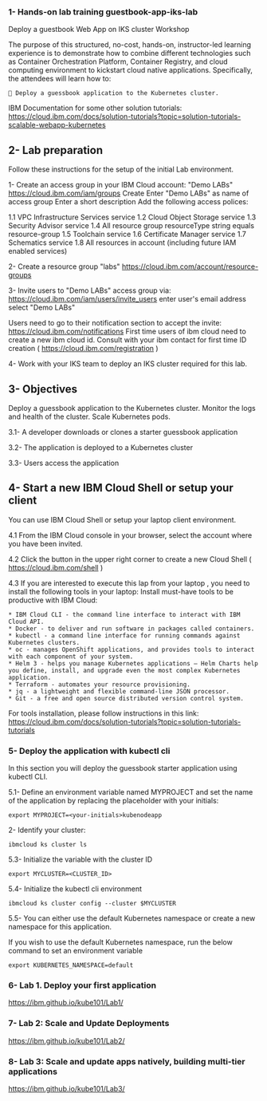  ### 1- Hands-on lab training guestbook-app-iks-lab

Deploy a guestbook Web App on IKS cluster Workshop 

The purpose of this structured, no-cost, hands-on, instructor-led learning 
experience is to demonstrate how to combine different technologies such 
as Container Orchestration Platform, Container Registry, and cloud 
computing environment to kickstart cloud native applications. Specifically, 
the attendees will learn how to: 

     Deploy a guessbook application to the Kubernetes cluster.

IBM Documentation for some other solution tutorials:
https://cloud.ibm.com/docs/solution-tutorials?topic=solution-tutorials-scalable-webapp-kubernetes

## 2- Lab preparation
Follow these instructions for the setup of the initial Lab environment.

1- Create an access group in your IBM Cloud account: "Demo LABs"
https://cloud.ibm.com/iam/groups
Create
Enter "Demo LABs" as name of access group
Enter a short description
Add the following access polices:
	
1.1 VPC Infrastructure Services service
1.2 Cloud Object Storage service
1.3 Security Advisor service
1.4 All resource group
    resourceType string equals resource-group
1.5 Toolchain service
1.6 Certificate Manager service
1.7 Schematics service
1.8 All resources in account (including future IAM enabled services)

2- Create a resource group "labs"
https://cloud.ibm.com/account/resource-groups

3- Invite users to "Demo LABs" access group via:
https://cloud.ibm.com/iam/users/invite_users
enter user's email address
select "Demo LABs"

Users need to go to their notification section to accept the invite:
https://cloud.ibm.com/notifications
First time users of ibm cloud need to create a new ibm cloud id. Consult with your ibm contact for first time ID creation ( https://cloud.ibm.com/registration ) 

4- Work with your IKS team to deploy an IKS cluster required for this lab.

## 3- Objectives

Deploy a guessbook application to the Kubernetes cluster.
Monitor the logs and health of the cluster.
Scale Kubernetes pods.

3.1- A developer downloads or clones a starter guessbook application

3.2- The application is deployed to a Kubernetes cluster

3.3- Users access the application


## 4- Start a new IBM Cloud Shell or setup your client
You can use IBM Cloud Shell or setup your laptop client environment.

4.1 From the IBM Cloud console in your browser, select the account where you have been invited.

4.2 Click the button in the upper right corner to create a new Cloud Shell ( https://cloud.ibm.com/shell )

4.3 If you are interested to execute this lap from your laptop , you need to install the following tools in your laptop:
Install must-have tools to be productive with IBM Cloud:

    * IBM Cloud CLI - the command line interface to interact with IBM Cloud API.
    * Docker - to deliver and run software in packages called containers.
    * kubectl - a command line interface for running commands against Kubernetes clusters.
    * oc - manages OpenShift applications, and provides tools to interact with each component of your system.
    * Helm 3 - helps you manage Kubernetes applications — Helm Charts help you define, install, and upgrade even the most complex Kubernetes application.
    * Terraform - automates your resource provisioning.
    * jq - a lightweight and flexible command-line JSON processor.
    * Git - a free and open source distributed version control system.

For tools installation, please follow instructions in this link: https://cloud.ibm.com/docs/solution-tutorials?topic=solution-tutorials-tutorials


### 5- Deploy the application with kubectl cli
In this section you will deploy the guessbook starter application using kubectl CLI. 

5.1- Define an environment variable named MYPROJECT and set the name of the application by replacing the placeholder with your initials:
```
export MYPROJECT=<your-initials>kubenodeapp
```
2- Identify your cluster:
```
ibmcloud ks cluster ls
```

5.3- Initialize the variable with the cluster ID

```
export MYCLUSTER=<CLUSTER_ID>
```

5.4- Initialize the kubectl cli environment
```
ibmcloud ks cluster config --cluster $MYCLUSTER
```

5.5- You can either use the default Kubernetes namespace or create a new namespace for this application.

If you wish to use the default Kubernetes namespace, run the below command to set an environment variable
```
export KUBERNETES_NAMESPACE=default
```

### 6- Lab 1. Deploy your first application

https://ibm.github.io/kube101/Lab1/

### 7- Lab 2: Scale and Update Deployments

https://ibm.github.io/kube101/Lab2/


### 8- Lab 3: Scale and update apps natively, building multi-tier applications
https://ibm.github.io/kube101/Lab3/

